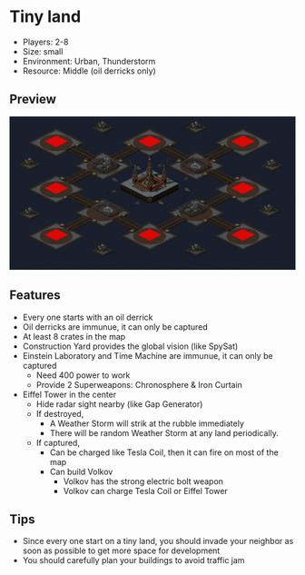 # Tiny land

- Players: 2-8
- Size: small
- Environment: Urban, Thunderstorm
- Resource: Middle (oil derricks only)

## Preview

![Tiny land](./tiny-land.png)

## Features

- Every one starts with an oil derrick
- Oil derricks are immunue, it can only be captured
- At least 8 crates in the map
- Construction Yard provides the global vision (like SpySat)
- Einstein Laboratory and Time Machine are immunue, it can only be captured
  - Need 400 power to work
  - Provide 2 Superweapons: Chronosphere & Iron Curtain
- Eiffel Tower in the center
  - Hide radar sight nearby (like Gap Generator)
  - If destroyed,
    - A Weather Storm will strik at the rubble immediately
    - There will be random Weather Storm at any land periodically.
  - If captured,
    - Can be charged like Tesla Coil, then it can fire on most of the map
    - Can build Volkov
      - Volkov has the strong electric bolt weapon
      - Volkov can charge Tesla Coil or Eiffel Tower

## Tips

- Since every one start on a tiny land, you should invade your neighbor as soon as possible to get more space for development
- You should carefully plan your buildings to avoid traffic jam
